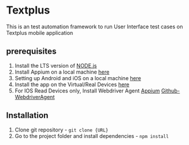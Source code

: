 # Textplus
This is an test automation framework to run User Interface test cases on Textplus mobile application

## prerequisites

1. Install the LTS version of [NODE.js](https://nodejs.org/en/)
2. Install Appium on a local machine [here](https://github.com/webdriverio/appium-boilerplate/blob/main/docs/APPIUM.md)
3. Setting up Android and iOS on a local machine [here](https://github.com/webdriverio/appium-boilerplate/blob/main/docs/ANDROID_IOS_SETUP.md)
4. Install the app on the Virtual/Real Devices [here](./app)
5. For IOS Read Devices only, Install Webdriver Agent [Appium](https://appium.io/docs/en/drivers/ios-xcuitest-real-devices/#appium-xcuitest-driver-real-device-setup) [Github-WebdriverAgent](https://github.com/facebookarchive/WebDriverAgent)

## Installation

1. Clone git repository - `git clone {URL}`
2. Go to the project folder and install dependencies - `npm install`

